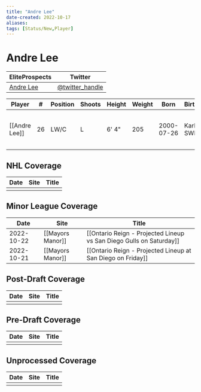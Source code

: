 ```yaml
---
title: "Andre Lee"
date-created: 2022-10-17
aliases: 
tags: [Status/New,Player]
---
```


# Andre Lee

| EliteProspects | Twitter                                 |
| ----------------------- | --------------------------------------- |
| [Andre Lee](https://www.eliteprospects.com/player/350001/andre-lee)           | [@twitter_handle](https://twitter.com/) | 

| Player        | \#  | Position | Shoots | Height | Weight | Born       | Birthplace    | Draft                        |
| ------------- | --- | -------- | ------ | ------ | ------ | ---------- | ------------- | ---------------------------- |
| [[Andre Lee]] | 26  | LW/C     | L      | 6' 4"  | 205    | 2000-07-26 | Karlstad, SWE | LAK 7th Rd 2019, 188 overall | 



## NHL  Coverage
| Date | Site | Title |
| ---- | ---- | ----- |
|      |      |       |



## Minor League Coverage
| Date | Site | Title |
| ---- | ---- | ----- |
| 2022-10-22 | [[Mayors Manor]] | [[Ontario Reign - Projected Lineup vs San Diego Gulls on Saturday]]                                                                                                 |
| 2022-10-21 | [[Mayors Manor]] | [[Ontario Reign - Projected Lineup at San Diego on Friday]]                                                                                       |



## Post-Draft Coverage
| Date | Site | Title |
| ---- | ---- | ----- |
|      |      |       |



## Pre-Draft Coverage
| Date | Site | Title |
| ---- | ---- | ----- |
|      |      |       |


## Unprocessed Coverage
| Date | Site | Title |
| ---- | ---- | ----- |
|      |      |       |
